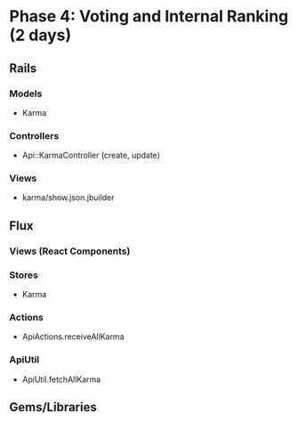 # Phase 4: Voting and Internal Ranking (2 days)

## Rails
### Models
* Karma

### Controllers
* Api::KarmaController (create, update)

### Views
* karma/show.json.jbuilder

## Flux
### Views (React Components)

### Stores
* Karma

### Actions
* ApiActions.receiveAllKarma

### ApiUtil
* ApiUtil.fetchAllKarma

## Gems/Libraries
